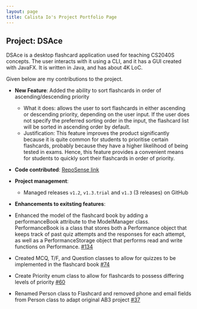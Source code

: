 ```yaml
---
layout: page
title: Calista Io's Project Portfolio Page
---
```


## Project: DSAce

DSAce is a desktop flashcard application used for teaching CS2040S concepts. The user interacts with it using a CLI, and it has a GUI created with JavaFX. It is written in Java, and has about 4K LoC.

Given below are my contributions to the project.

* **New Feature**: Added the ability to sort flashcards in order of ascending/descending priority
  * What it does: allows the user to sort flashcards in either ascending or descending priority, depending on the user input. If the user does not specify the preferred sorting order in the input,
    the flashcard list will be sorted in ascending order by default.
  * Justification: This feature improves the product significantly because it is quite common for students to prioritise certain flashcards, probably because they have a higher likelihood of being tested in exams. Hence, this feature
  	provides a convenient means for students to quickly sort their flashcards in order of priority.


* **Code contributed**: [RepoSense link](https://nus-cs2103-ay2021s1.github.io/tp-dashboard/#breakdown=true&search=calistaio&sort=groupTitle&sortWithin=title&since=2020-08-14&timeframe=commit&mergegroup=&groupSelect=groupByRepos&checkedFileTypes=docs~functional-code~test-code~other)

* **Project management**:
  * Managed releases `v1.2`, `v1.3.trial` and `v1.3` (3 releases) on GitHub

*  **Enhancements to exitsting features**:
  * Enhanced the model of the flashcard book by adding a performanceBook attribute to the ModelManager class. PerformanceBook is a class that stores
    both a Performance object that keeps track of past quiz attempts and the responses for each attempt, as well as a PerformanceStorage object that performs
	read and write functions on Performance. [\#134](https://github.com/AY2021S1-CS2103-T14-2/tp/pull/134)
  * Created MCQ, T/F, and Question classes to allow for quizzes to be implemented in the flashcard book [\#74](https://github.com/AY2021S1-CS2103-T14-2/tp/pull/74)
  * Create Priority enum class to allow for flashcards to possess differing levels of priority [\#60](https://github.com/AY2021S1-CS2103-T14-2/tp/pull/60)
  * Renamed Person class to Flashcard and removed phone and email fields from Person class to adapt original AB3 project [\#37](https://github.com/AY2021S1-CS2103-T14-2/tp/pull/37)

